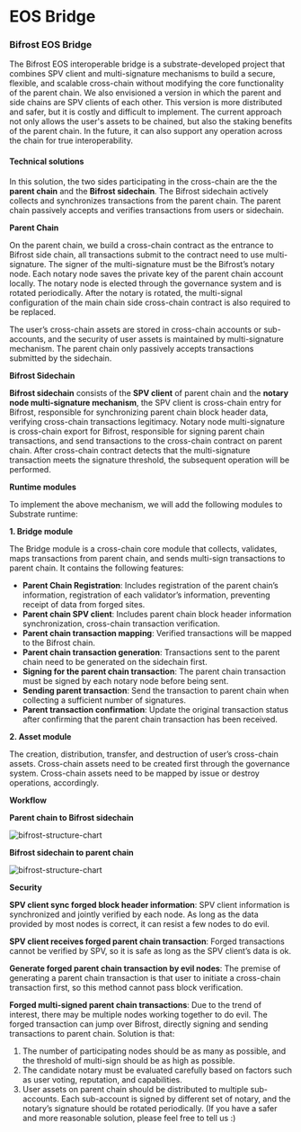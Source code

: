 # EOS Bridge

### Bifrost EOS Bridge

The Bifrost EOS interoperable bridge is a substrate-developed project that combines SPV client and multi-signature mechanisms to build a secure, flexible, and scalable cross-chain without modifying the core functionality of the parent chain. We also envisioned a version in which the parent and side chains are SPV clients of each other. This version is more distributed and safer, but it is costly and difficult to implement. The current approach not only allows the user's assets to be chained, but also the staking benefits of the parent chain. In the future, it can also support any operation across the chain for true interoperability.

#### Technical solutions

In this solution, the two sides participating in the cross-chain are the the **parent chain** and the **Bifrost sidechain**. The Bifrost sidechain actively collects and synchronizes transactions from the parent chain. The parent chain passively accepts and verifies transactions from users or sidechain.

**Parent Chain**

On the parent chain, we build a cross-chain contract as the entrance to Bifrost side chain, all transactions submit to the contract need to use multi-signature. The signer of the multi-signature must be the Bifrost’s notary node. Each notary node saves the private key of the parent chain account locally. The notary node is elected through the governance system and is rotated periodically. After the notary is rotated, the multi-signal configuration of the main chain side cross-chain contract is also required to be replaced.

The user’s cross-chain assets are stored in cross-chain accounts or sub-accounts, and the security of user assets is maintained by multi-signature mechanism. The parent chain only passively accepts transactions submitted by the sidechain.

**Bifrost Sidechain**

**Bifrost sidechain** consists of the **SPV client** of parent chain and the **notary node multi-signature mechanism**, the SPV client is cross-chain entry for Bifrost, responsible for synchronizing parent chain block header data, verifying cross-chain transactions legitimacy. Notary node multi-signature is cross-chain export for Bifrost, responsible for signing parent chain transactions, and send transactions to the cross-chain contract on parent chain. After cross-chain contract detects that the multi-signature transaction meets the signature threshold, the subsequent operation will be performed.

**Runtime modules**

To implement the above mechanism, we will add the following modules to Substrate runtime:

**1. Bridge module**

The Bridge module is a cross-chain core module that collects, validates, maps transactions from parent chain, and sends multi-sign transactions to parent chain. It contains the following features:

* **Parent Chain Registration**: Includes registration of the parent chain’s information, registration of each validator’s information, preventing receipt of data from forged sites.
* **Parent chain SPV client**: Includes parent chain block header information synchronization, cross-chain transaction verification.
* **Parent chain transaction mapping**: Verified transactions will be mapped to the Bifrost chain.
* **Parent chain transaction generation**: Transactions sent to the parent chain need to be generated on the sidechain first.
* **Signing for the parent chain transaction**: The parent chain transaction must be signed by each notary node before being sent.
* **Sending parent transaction**: Send the transaction to parent chain when collecting a sufficient number of signatures.
* **Parent transaction confirmation**: Update the original transaction status after confirming that the parent chain transaction has been received.

**2. Asset module**

The creation, distribution, transfer, and destruction of user’s cross-chain assets. Cross-chain assets need to be created first through the governance system. Cross-chain assets need to be mapped by issue or destroy operations, accordingly.

**Workflow**

**Parent chain to Bifrost sidechain**

![bifrost-structure-chart](https://cdn.liebi.com/resource/images/parent-chain-to-bifrost.png)

**Bifrost sidechain to parent chain**

![bifrost-structure-chart](https://cdn.liebi.com/resource/images/bifrost-to-parent-chain.png)

**Security**

**SPV client sync forged block header information**: SPV client information is synchronized and jointly verified by each node. As long as the data provided by most nodes is correct, it can resist a few nodes to do evil.

**SPV client receives forged parent chain transaction**: Forged transactions cannot be verified by SPV, so it is safe as long as the SPV client’s data is ok.

**Generate forged parent chain transaction by evil nodes**: The premise of generating a parent chain transaction is that user to initiate a cross-chain transaction first, so this method cannot pass block verification.

**Forged multi-signed parent chain transactions**: Due to the trend of interest, there may be multiple nodes working together to do evil. The forged transaction can jump over Bifrost, directly signing and sending transactions to parent chain. Solution is that:

1. The number of participating nodes should be as many as possible, and the threshold of multi-sign should be as high as possible.
2. The candidate notary must be evaluated carefully based on factors such as user voting, reputation, and capabilities.
3. User assets on parent chain should be distributed to multiple sub-accounts. Each sub-account is signed by different set of notary, and the notary’s signature should be rotated periodically. \(If you have a safer and more reasonable solution, please feel free to tell us :\)

